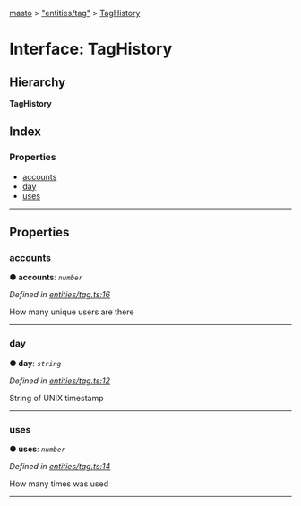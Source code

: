 [masto](../README.md) > ["entities/tag"](../modules/_entities_tag_.md) > [TagHistory](../interfaces/_entities_tag_.taghistory.md)

# Interface: TagHistory

## Hierarchy

**TagHistory**

## Index

### Properties

* [accounts](_entities_tag_.taghistory.md#accounts)
* [day](_entities_tag_.taghistory.md#day)
* [uses](_entities_tag_.taghistory.md#uses)

---

## Properties

<a id="accounts"></a>

###  accounts

**● accounts**: *`number`*

*Defined in [entities/tag.ts:16](https://github.com/neet/masto.js/blob/886ec98/src/entities/tag.ts#L16)*

How many unique users are there

___
<a id="day"></a>

###  day

**● day**: *`string`*

*Defined in [entities/tag.ts:12](https://github.com/neet/masto.js/blob/886ec98/src/entities/tag.ts#L12)*

String of UNIX timestamp

___
<a id="uses"></a>

###  uses

**● uses**: *`number`*

*Defined in [entities/tag.ts:14](https://github.com/neet/masto.js/blob/886ec98/src/entities/tag.ts#L14)*

How many times was used

___

